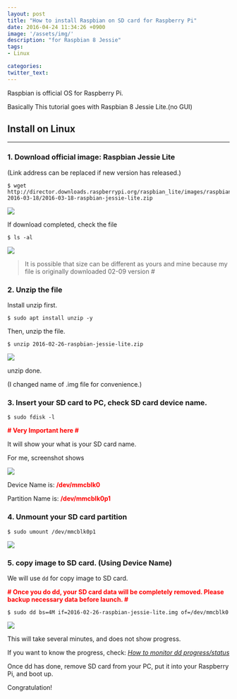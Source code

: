```yaml
---
layout: post
title: "How to install Raspbian on SD card for Raspberry Pi"
date: 2016-04-24 11:34:26 +0900
image: '/assets/img/'
description: "for Raspbian 8 Jessie"
tags:
- Linux

categories:
twitter_text:
---
```


Raspbian is official OS for Raspberry Pi.

Basically This tutorial goes with Raspbian 8 Jessie Lite.(no GUI)

## Install on Linux
---

### 1. Download official image: Raspbian Jessie Lite

(Link address can be replaced if new version has released.)

```shell
$ wget http://director.downloads.raspberrypi.org/raspbian_lite/images/raspbian_lite-2016-03-18/2016-03-18-raspbian-jessie-lite.zip
```

<a href="https://googledrive.com/host/0Bw2KEQNBe4nMZW91OWJNZ2lmX0k/img20160306-002.png" data-lightbox="11"><img src="https://googledrive.com/host/0Bw2KEQNBe4nMZW91OWJNZ2lmX0k/img20160306-002.png"></a>

If download completed, check the file

```shell
$ ls -al
```

<a href="https://googledrive.com/host/0Bw2KEQNBe4nMZW91OWJNZ2lmX0k/img20160306-003.png" data-lightbox="11"><img src="https://googledrive.com/host/0Bw2KEQNBe4nMZW91OWJNZ2lmX0k/img20160306-003.png"></a>

> It is possible that size can be different as yours and mine because my file is originally downloaded 02-09 version #

### 2. Unzip the file

Install unzip first.

```shell
$ sudo apt install unzip -y
```

Then, unzip the file.

```shell
$ unzip 2016-02-26-raspbian-jessie-lite.zip
```

<a href="https://googledrive.com/host/0Bw2KEQNBe4nMZW91OWJNZ2lmX0k/img20160306-005.png" data-lightbox="11"><img src="https://googledrive.com/host/0Bw2KEQNBe4nMZW91OWJNZ2lmX0k/img20160306-005.png"></a>

unzip done.

(I changed name of .img file for convenience.)

### 3. Insert your SD card to PC, check SD card device name.

```shell
$ sudo fdisk -l
```

<strong><span style="color: red;"># Very Important here #</span></strong>

It will show your what is your SD card name.

For me, screenshot shows

<a href="https://googledrive.com/host/0Bw2KEQNBe4nMZW91OWJNZ2lmX0k/img20160306-006.png" data-lightbox="11"><img src="https://googledrive.com/host/0Bw2KEQNBe4nMZW91OWJNZ2lmX0k/img20160306-006.png"></a>

Device Name is: <strong><span style="color: red;">/dev/mmcblk0</span></strong>

Partition Name is: <strong><span style="color: red;">/dev/mmcblk0p1</span></strong>

### 4. Unmount your SD card partition

```shell
$ sudo umount /dev/mmcblk0p1
```
<a href="https://googledrive.com/host/0Bw2KEQNBe4nMZW91OWJNZ2lmX0k/img20160306-007.png" data-lightbox="11"><img src="https://googledrive.com/host/0Bw2KEQNBe4nMZW91OWJNZ2lmX0k/img20160306-007.png"></a>

### 5. copy image to SD card. (Using Device Name)

We will use `dd` for copy image to SD card.

<strong><span style="color: red;"># Once you do dd, your SD card data will be completely removed. Please backup necessary data before launch. #</span></strong>

```shell
$ sudo dd bs=4M if=2016-02-26-raspbian-jessie-lite.img of=/dev/mmcblk0
```

<a href="https://googledrive.com/host/0Bw2KEQNBe4nMZW91OWJNZ2lmX0k/img20160306-008.png" data-lightbox="11"><img src="https://googledrive.com/host/0Bw2KEQNBe4nMZW91OWJNZ2lmX0k/img20160306-008.png"></a>

This will take several minutes, and does not show progress.

If you want to know the progress, check: [_How to monitor dd progress/status_](http://en.minibrary.com/13)

Once dd has done, remove SD card from your PC, put it into your Raspberry Pi, and boot up.

Congratulation!
